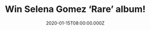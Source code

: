 ---
campaign-uuid: "c-33d3a90a-0b25-43af-b720-69ff5756e249"
type: "Competition"
category: "Music"
date: "2020-01-15T08:00:00.000Z"
end-date: "2020-02-15T23:59:00.000Z"
disable-form: false
is_promoted: false
has_entry_page: true
title: "Win Selena Gomez ‘Rare’ album!"
competition-description: "<p>She’s back and better than ever with an incredible and\
  \ personal brand new album. You guessed it right, we are taking about the pop-singer\
  \ sensation Selena Gomez and her new record ‘Rare’. A brand new CD where she shows\
  \ her most intimate side. ‘Lose You To Love Me’, ‘Vulnerable', ‘Kinda Crazy’, ‘\
  Look At Her Now’… are some of the amazing songs you could enjoy in Selena’s third\
  \ album.</p>\n<p>Click below for a chance to win.</p>\n"
hero-header: "Win Selena Gomez ‘Rare’ album!"
terms-confirmation: "N/A"
banner-img: "https://assets.expresslyapp.com/asset-be025d29-7024-4392-97dc-f3b9622f658c.jpg"
logo-left-href: "http://club.expressly.io"
logo-left-image: "https://assets.expresslyapp.com/asset-19451c60-68bc-4bba-a1cd-d067bbc89570.jpg"
logo-left-title: "Expressly Club"
bg-image-hero: "https://assets.expresslyapp.com/asset-cff38808-6e37-4cdc-b1d1-8a01db3ab8e6.jpg"
bg-image-first: "https://assets.expresslyapp.com/asset-c2c21f12-3e96-4845-9ab6-8064fa3fe5a8.jpg"
section1-content: "<p>Rare is Selena Gomez’s third and brand new album. An album we\
  \ are pretty sure you won’t want to miss out. She comes with the most intimate and\
  \ personal album to date. ‘Rare’, ‘Look At Her Now’, ‘Dance Again’ and many more\
  \ songs for you to discover.</p>\n<p>Think no more and enter below for a chance\
  \ to win. Good luck!</p>\n"
entry-title: "Win Selena Gomez ‘Rare’ album!"
entry-content: "<p>Enter the draw to win Selena Gomez ‘Rare’ album by completing the\
  \ form below before 23:59 on the 20th of February 2019.</p>\n"
has-winner: false
prize-description: "Selena Gomez ‘Rare’ album!"
special-conditions: "Multiple entries are allowed up to one every day.\r\n\r\n\r\n\
  This competition is also available on: https://aaa.nme.com/competitions/selena-gomez-album-rare-giveaway"
country-restrictions:
- "GB"
---